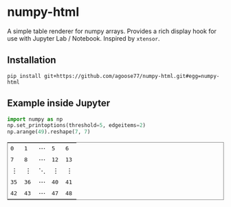 # numpy-html
A simple table renderer for numpy arrays. Provides a rich display hook for use with Jupyter Lab / Notebook. Inspired by `xtensor`.

## Installation
`pip install git+https://github.com/agoose77/numpy-html.git#egg=numpy-html`

## Example inside Jupyter
```python
import numpy as np
np.set_printoptions(threshold=5, edgeitems=2)
np.arange(49).reshape(7, 7)
```
<table style='border-style:solid;border-width:1px;'>
<tr>
<td style='font-family:monospace;white-space: pre;' title='(0, 0)'>0 </td>
<td style='font-family:monospace;white-space: pre;' title='(0, 1)'>1 </td>
<td><center>⋯</center></td>
<td style='font-family:monospace;white-space: pre;' title='(0, 5)'>5 </td>
<td style='font-family:monospace;white-space: pre;' title='(0, 6)'>6 </td>
</tr>
<tr>
<td style='font-family:monospace;white-space: pre;' title='(1, 0)'>7 </td>
<td style='font-family:monospace;white-space: pre;' title='(1, 1)'>8 </td>
<td><center>⋯</center></td>
<td style='font-family:monospace;white-space: pre;' title='(1, 5)'>12</td>
<td style='font-family:monospace;white-space: pre;' title='(1, 6)'>13</td>
</tr>
<tr>
<td><center>⋮</center></td>
<td><center>⋮</center></td>
<td><center>⋱</center></td>
<td><center>⋮</center></td>
<td><center>⋮</center></td>
</tr>
<tr>
<td style='font-family:monospace;white-space: pre;' title='(5, 0)'>35</td>
<td style='font-family:monospace;white-space: pre;' title='(5, 1)'>36</td>
<td><center>⋯</center></td>
<td style='font-family:monospace;white-space: pre;' title='(5, 5)'>40</td>
<td style='font-family:monospace;white-space: pre;' title='(5, 6)'>41</td>
</tr>
<tr>
<td style='font-family:monospace;white-space: pre;' title='(6, 0)'>42</td>
<td style='font-family:monospace;white-space: pre;' title='(6, 1)'>43</td>
<td><center>⋯</center></td>
<td style='font-family:monospace;white-space: pre;' title='(6, 5)'>47</td>
<td style='font-family:monospace;white-space: pre;' title='(6, 6)'>48</td>
</tr>
</table>

